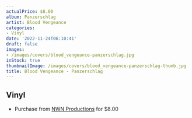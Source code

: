 ```yaml
---
actualPrice: $8.00
album: Panzerschlag
artist: Blood Vengeance
categories:
- Vinyl
date: '2022-11-24T06:10:41'
draft: false
images:
- /images/covers/blood_vengeance-panzerschlag.jpg
inStock: true
thumbnailImage: /images/covers/blood_vengeance-panzerschlag-thumb.jpg
title: Blood Vengeance - Panzerschlag
---
```


## Vinyl
* Purchase from [NWN Productions](http://shop.nwnprod.com/index.php?route=product/product&path=76&product_id=26141&sort=pd.name&order=ASC) for $8.00
